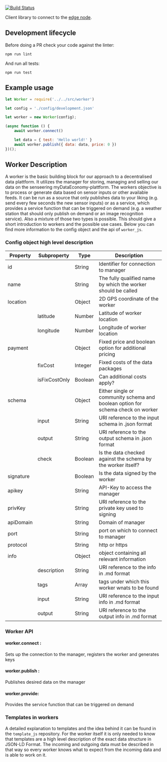 [![Build Status](https://travis-ci.com/Senseering/worker_js.svg?token=J8PZydPmZBQA3jayA6F4&branch=master)](https://travis-ci.com/Senseering/worker_js)

Client library to connect to the [edge node](https://github.com/Senseering/manager).

## Development lifecycle

Before doing a PR check your code against the linter: 

```npm run lint```

And run all tests:

```npm run test```


## Example usage
```js
let Worker = require('../../src/worker')

let config = './config/development.json'

let worker = new Worker(config);

(async function () {
    await worker.connect()

    let data = { test: 'Hello world!' }
    await worker.publish({ data: data, price: 0 })
})();
```

## Worker Description
A worker is the basic building block for our approach to a decentralised data plattform. It utilizes the manager for storing, managing and selling our data on the senseering myDataEconomy-plattform. The workers objective is to process or generate data based on sensor inputs or other available feeds. It can be run as a source that only publishes data to your liking (e.g. send every few seconds the new sensor inputs) or as a service, which provides a service function that can be triggered on demand (e.g. a weather station that should only publish on demand or an image recognition service). Also a mixture of those two types is possible.
This should give a short introduction to workers and the possible use cases. Below you can find more information to the config object and the api of `worker_js`.

### Config object high level description

| Property | Subproperty | Type | Description |
|--------|--------|----------|------|
| id |  | String | Identifier for connection to manager |
| name |  | String  | The fully qualified name by which the worker should be called | 
| location |  | Object | 2D GPS coordinate of the worker |
|  | latitude | Number | Latitude of worker location |
|  | longitude | Number | Longitude of worker location |
| payment |  | Object | Fixed price and boolean option for additional pricing |
|  | fixCost | Integer | Fixed costs of the data packages |
|  | isFixCostOnly | Boolean | Can additional costs apply? |
| schema |  | Object | Either single or community schema and boolean option for schema check on worker |
|  | input | String | URI reference to the input schema in .json format |
|  | output | String | URI reference to the output schema in .json format |
|  | check | Boolean | Is the data checked against the schema by the worker itself? |
| signature |  | Boolean | Is the data signed by the worker |
| apikey |  | String  | API-Key to access the manager |
| privKey |  | String  | URI reference to the private key used to signing |
| apiDomain |  | String | Domain of manager |
| port |  | String | port on which to connect to manager |
| protocol |  | String | http or https |
| info |  | Object | object containing all relevant information |
|  | description | String | URI reference to the info in .md format |
|  | tags | Array | tags under which this worker wnats to be found |
|  | input | String | URI reference to the input info in .md format |
|  | output | String | URI reference to the output info in .md format |

### Worker API

#### worker.connect : 
Sets up the connection to the manager, registers the worker and generates keys
#### worker.publish :
Publishes desired data on the manager
#### worker.provide:
Provides the service function that can be triggered on demand

### Templates in workers

A detailed explanation to templates and the idea behind it can be found in the `template_js` repository. For the worker itself it is only needed to know that templates are a high level description of the exact data structure in JSON-LD Format. The incoming and outgoing data must be described in that way so every worker knows what to expect from the incoming data and is able to work on it.